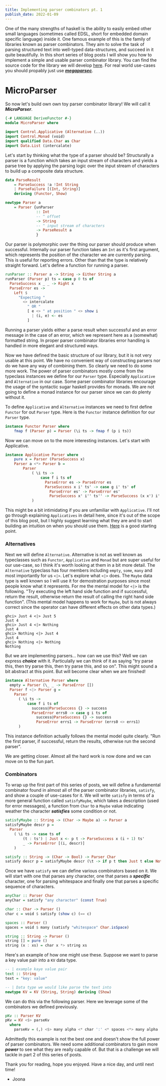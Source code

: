 ```yaml
---
title: Implementing parser combinators pt. 1
publish_date: 2022-01-09
---
```


One of the many strengths of haskell is the ability to easily embed other small languages (sometimes called EDSL, short for embedded domain specific language) inside it. One famous example of this is the family of libraries known as parser combinators. They aim to solve the task of parsing structured text into well-typed data-structures, and succeed in it quite beautifully. In this short series of blog posts I will show you how to implement a simple and usable parser combinator library. You can find the source code for the library we will develop [here](https://github.com/japiirainen/microparser). For real world use-cases you should propably just use [***megaparsec***](https://hackage.haskell.org/package/megaparsec).

# MicroParser

So now let's build own own toy parser combinator library! We will call it ***MicroParser***.

```haskell
{-# LANGUAGE DeriveFunctor #-}
module MicroParser where

import Control.Applicative (Alternative (..))
import Control.Monad (void)
import qualified Data.Char as Char
import Data.List (intercalate)
```

Let's start by thinking what the type of a parser should be? Structurally a parser is a function which takes an input stream of characters and yields a parse tree by applying the parsing logic over the input stream of characters to build up a composite data structure.

```haskell
data ParseResult
    = ParseSuccess !a !Int String
    | ParseFailure [(Int, String)]
    deriving (Functor, Show)

newtype Parser a 
    = Parser {unParser 
              :: Int
              -- ^ offset
              -> String
              -- ^ input stream of characters
              -> ParseResult a
              }
```

Our parser is polymorphic over the thing our parser should produce when successful. Internally our parser function takes an `Int` as it's first argument, which represents the position of the character we are currently parsing. This is useful for reporting errors. Other than that the type is relatively straight forward. Let's define a function for running a parser. 

```haskell
runParser :: Parser a -> String -> Either String a
runParser (Parser p) ts = case p 0 ts of
  ParseSuccess x _ _ -> Right x
  ParseError es ->
    Left $
      "Expecting "
        <> intercalate
          " OR "
          [ e <> " at position " <> show i
            | (i, e) <- es
          ]
```

Running a parser yields either a parse result when successful and an error message in the case of an error, which we represent here as a (somewhat) formatted string. In proper parser combinator libraries error handling is handled in more elegant and structured ways.

Now we have defined the basic structure of our library, but it is not very usable at this point. We have no convenient way of constructing parsers nor do we have any way of combining them. So clearly we need to do some more work. The power of parser combinators mostly come from the typeclass instances we define for our `Parser` type. Especially `Applicative` and `Alternative` in our case. Some parser combinator libraries encourage the usage of the syntactic sugar haskell provides for monads. We are not going to define a monad instance for our parser since we can do plenty without it.

To define `Applicative` and `Alternative` instances we need to first define `Functor` for out `Parser` type. Here is the `Functor` instance definition for our `Parser` type.

```haskell
instance Functor Parser where
    fmap f (Parser p) = Parser (\i ts -> fmap f (p i ts))
```

Now we can move on to the more interesting instances. Let's start with Applicative.

```haskell
instance Applicative Parser where
    pure x = Parser (ParseSuccess x)
    Parser a <*> Parser b =
        Parser
            ( \i ts ->
                case f i ts of
                  ParseError es -> ParseError es
                  ParseSuccess x i' ts' -> case g i' ts' of
                    ParseError es' -> ParseError es'
                    ParseSuccess x' i'' ts'' -> ParseSuccess (x x') i'' ts''
            )
```

This might be a bit intimidating if you are unfamiliar with `Applicative`. I'll not go through explaining `Applicatives` in detail here, since it's out of the scope of this blog post, but I highly suggest learning what they are and to start building an intuition on when you should use them. [Here](https://wiki.haskell.org/Typeclassopedia#Applicative) is a good starting point.

### Alternatives

Next we will define `Alternative`. Alternative is not as well known as typeclasses such as `Functor`, `Applicative` and `Monad` but are super useful for our use-case, so I think it's worth looking at them in a bit more detail.
The `Alternative` typeclass has four members including `empty`, `some`, `many` and most importantly for us `<|>`. Let's explore what `<|>` does. The `Maybe` data type is well known so I will use it for demostration purposes since most people know what it represents. For me the mental model for `<|>` is the following. "Try executing the left hand side function and if successful, return the result, otherwise return the result of calling the right hand side function". (This mental model happens to work for `Maybe`, but is not always correct since the operator can have different effects on other data types.)

```shell
ghci> Just 4 <|> Just 5
Just 4
ghci> Just 4 <|> Nothing
Just 4
ghci> Nothing <|> Just 4
Just 4
ghci> Nothing <|> Nothing
Nothing
```

But we are implementing parsers... how can we use this? Well we can express ***choice*** with it. Particulally we can think of it as saying "try parse this, then try parse this, then try parse this, and so on". This might sound a bit abstract at this point. But will become clear when we are finished!

```haskell
instance Alternative Parser where
  empty = Parser (\_ _ -> ParseError [])
  Parser f <|> Parser g =
    Parser
      ( \i ts ->
          case f i ts of
            success@ParseSuccess {} -> success
            ParseError errs0 -> case g i ts of
              success@ParseSuccess {} -> success
              ParseError errs1 -> ParseError (errs0 <> errs1)
      )
```

This instance definition actually follows the mental model quite clearly. "Run the first parser, if successful, return the results, otherwise run the second parser".

We are getting closer. Almost all the hard work is now done and we can move on to the fun part.

### Combinators

To wrap up the first part of this series of posts, we will define a fundamental combinator found in almost all of the parser combinator libraries, `satisfy`, and show a couple of use-cases for it. We will write `satisfy` in terms of a more general function called `satisfyMaybe`, which takes a description (used for error messages), a function from `Char` to a `Maybe` value indicating weather the character ***satisfies*** some condition or not.

```haskell
satisfyMaybe :: String -> (Char -> Maybe a) -> Parser a
satisfyMaybe descr p =
  Parser
    ( \i ts -> case ts of
        (t : ts') | Just x <- p t -> ParseSuccess x (i + 1) ts'
        _ -> ParseError [(i, descr)]
    )

satisfy :: String -> (Char -> Bool) -> Parser Char
satisfy descr p = satisfyMaybe descr (\t -> if p t then Just t else Nothing)
```

Once we have `satisfy` we can define various combinators based on it. We will start with one that parses any character, one that parses a ***specific*** character, one for parsing whitespace and finally one that parses a specific sequence of characters.

```haskell
anyChar :: Parser Char
anyChar = satisfy "any character" (const True)

char :: Char -> Parser ()
char c = void $ satisfy (show c) (== c)

spaces :: Parser ()
spaces = void $ many (satisfy "whitespace" Char.isSpace)

string :: String -> Parser ()
string [] = pure ()
string (x : xs) = char x *> string xs
```

Here's an example of how one might use these. Suppose we want to parse a key value pair into a `KV` data type.

```haskell
-- | example kaye value pair
text :: String
text = "key: value"

-- | Data type we would like parse the text into
newtype KV = KV (String, String) deriving (Show)
```

We can do this via the following parser. Here we leverage some of the combinators we defined previously. 

```haskell
pKv :: Parser KV
pKv = KV <$> parseKv
  where
    parseKv = (,) <$> many alpha <* char ':' <* spaces <*> many alpha
```

Admittedly this example is not the best one and doesn't show the full power of parser combinators. We need some additional combinators to gain more ***power*** to see what they are really capable of. But that is a challenge we will tackle in part 2 of this series of posts.

Thank you for reading, hope you enjoyed. Have a nice day, and until next time!
- Joona
